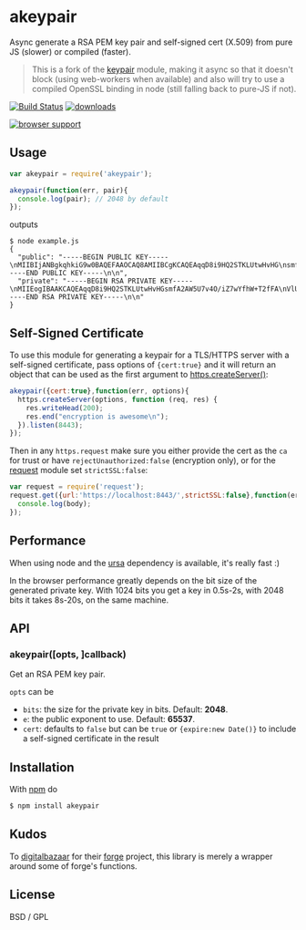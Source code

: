 # akeypair

Async generate a RSA PEM key pair and self-signed cert (X.509) from pure JS (slower) or compiled (faster).

> This is a fork of the [keypair](https://github.com/juliangruber/keypair) module, making it async so that it doesn't block (using web-workers when available) and also will try to use a compiled OpenSSL binding in node (still falling back to pure-JS if not).

[![Build Status](https://travis-ci.org/quartzjer/akeypair.svg?branch=master)](https://travis-ci.org/quartzjer/akeypair)
[![downloads](https://img.shields.io/npm/dm/akeypair.svg)](https://www.npmjs.org/package/akeypair)

[![browser support](https://ci.testling.com/quartzjer/akeypair.png)](https://ci.testling.com/quartzjer/akeypair)

## Usage

```js
var akeypair = require('akeypair');

akeypair(function(err, pair){
  console.log(pair); // 2048 by default
});
```

outputs

```
$ node example.js
{
  "public": "-----BEGIN PUBLIC KEY-----\nMIIBIjANBgkqhkiG9w0BAQEFAAOCAQ8AMIIBCgKCAQEAqqD8i9HQ2STKLUtwHvHG\nsmfA2AW5U7v4O/iZ7wYfhW+T2fFAVlUoRK+z+JdWudsv/OAGLgn8FQ7IjlvRlvQW\nonVgH7pyIPXy2Xun0v592PgRkQu8AsBdwOCudQ1Dq+9eqs6sgFFrd2Nzrc6mApcp\nEppU1V9oJBPsCSL4SLctMQg5Btx3hzFBmn2Gc6fmIAECc7gMcskJsxbUVSQmp+sD\nnTBj5VSVa/ij6jjSTLNLfUHkeE/u8wlD2pf/gPyiYsqBteROpFqbJtmHIj9lVH6R\nOrwcghXTxcG8tQzcr+M8YXVSbanYXDq2MormAbUO2Y3V9fj5YV0ZVH6UF3zrUjWY\nZQIDAQAB\n-----END PUBLIC KEY-----\n\n",
  "private": "-----BEGIN RSA PRIVATE KEY-----\nMIIEogIBAAKCAQEAqqD8i9HQ2STKLUtwHvHGsmfA2AW5U7v4O/iZ7wYfhW+T2fFA\nVlUoRK+z+JdWudsv/OAGLgn8FQ7IjlvRlvQWonVgH7pyIPXy2Xun0v592PgRkQu8\nAsBdwOCudQ1Dq+9eqs6sgFFrd2Nzrc6mApcpEppU1V9oJBPsCSL4SLctMQg5Btx3\nhzFBmn2Gc6fmIAECc7gMcskJsxbUVSQmp+sDnTBj5VSVa/ij6jjSTLNLfUHkeE/u\n8wlD2pf/gPyiYsqBteROpFqbJtmHIj9lVH6ROrwcghXTxcG8tQzcr+M8YXVSbanY\nXDq2MormAbUO2Y3V9fj5YV0ZVH6UF3zrUjWYZQIDAQABAoIBAEZVvCTKpYONFcYc\nDajD0zshZ63kliN9HXNjI9kSthWkC9dQCkxMKCBAKTi08awFPT/I/OMnfIEVqfh8\nwuWt0lK/fZM2oOsTVzrtLR3dh/TTNTKMGsErmLn0JBXeFOIf9u8D6LmwVlNNbJbd\n0zLIKscfVQ7rmBsfFzIg9yXKVFecNnHU8+6pBrzlzjoAIZ2BvwAW4T3h9UTnupBv\nQA951O73xI3kyDNmZdJ1pUgjySAM5mFB8OmAwvTIN4KWwEVHr/i7Kck6wn+tpvTx\ntm01NHwCYdCkJEyEvRNWEP93RX7Cdh7Xzw9D3bINhw3Trujyfrdh1TuG5Gv1ZKPN\n77a899UCgYEA3w1QQOXa2pL1811+vs7/5NPWVL01JqWey0XFhO2C2hudW8JNeH5j\naQgqO5LXf6gkHlM+uONsXvZJ6L+SLyfNwQJq8Qzz/uy3OdwM5B5qChH1SuD0/l9k\nHYsnJ9Dy73WIH4yrSSTaCCacsIOniQCuo8DZolRgMRrg2pgfsqGWdisCgYEAw9VM\nIzBOOu2FjhDl543sbKEa82llf9juyXHUTX8kxdsswAHPeiwcXkTBv6MKCaNPHz+I\nAOBR9hhxCM7yBKlgTEqPxZ4a1N8rnGeJqdiU89vjS+t1ydeT5VgERg0JtOKGzMUP\nJMw2Og74YqmDY/kicUq2qPDXpapgGFfVWLaQ868CgYBPW7hC7sS34XOaO5h9oL5Q\nlsH58jt33ZMqtU86JRraKNsKq43OogESfHIyMeN0Ksl29J0rQNbszmmrYoVLO7kr\nw4Vy7+3btDLYZh88Bkop/QutsW3ZFu1SyZCLzP6yDbn5p53Fb1QXdE1pS94Ok2yP\nHG0SITz8G5kGjPsyHeWfcwKBgCHiqoX8Oc0ghFeMvPtQJ3S0e8Fan2F72/WnaKDw\nOyCxSBEBPzFYqJ/3Lb9HKtl4FJzHlXTxW71FhWmMxXvhAvSwgigjr2jeJOGvWLa2\n7y8zASWF3J/MWZ75l+O3JdLSz5hnELPBUjDBnmEUC9Qkq70GvIyHAAl+bZpIuHXd\nQT+pAoGAbjxA3k0lRukuUSsXjKNKWxR09IbQmG3XueaUiHaHAdG5LWlDgeWsNti4\nT/4CjBh2je9X4r2phKsiw6f1BqysWd3r5AkTcafbEZI5USDXXmV8tCi2bcayy94R\nDjGa/Kngjt/ivWcgakHpWcdJCtZrOsqK+XircqwiHM+Z80d45Nk=\n-----END RSA PRIVATE KEY-----\n\n"
}
```

## Self-Signed Certificate

To use this module for generating a keypair for a TLS/HTTPS server with a self-signed certificate, pass options of `{cert:true}` and it will return an object that can be used as the first argument to [https.createServer()](http://nodejs.org/api/https.html#https_https_createserver_options_requestlistener):

````js
akeypair({cert:true},function(err, options){
  https.createServer(options, function (req, res) {
    res.writeHead(200);
    res.end("encryption is awesome\n");
  }).listen(8443);
});
````

Then in any `https.request` make sure you either provide the cert as the `ca` for trust or have `rejectUnauthorized:false` (encryption only), or for the [request](https://github.com/mikeal/request) module set `strictSSL:false`:

````js
var request = require('request');
request.get({url:'https://localhost:8443/',strictSSL:false},function(err,res,body){
  console.log(body);
});
````

## Performance

When using node and the [ursa](https://github.com/Medium/ursa) dependency is available, it's really fast :)

In the browser performance greatly depends on the bit size of the generated private key. With 1024 bits you get a key in 0.5s-2s, with 2048 bits it takes 8s-20s, on the same machine. 

## API

### akeypair([opts, ]callback)

Get an RSA PEM key pair.

`opts` can be

* `bits`: the size for the private key in bits. Default: **2048**.
* `e`: the public exponent to use. Default: **65537**.
* `cert`: defaults to `false` but can be `true` or `{expire:new Date()}` to include a self-signed certificate in the result

## Installation

With [npm](http://npmjs.org) do

```bash
$ npm install akeypair
```

## Kudos

To [digitalbazaar](https://github.com/digitalbazaar) for their
[forge](https://github.com/digitalbazaar/forge) project, this library is merely a
wrapper around some of forge's functions.

## License

BSD / GPL
